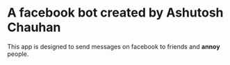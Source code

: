 # A facebook bot created by Ashutosh Chauhan

This app is designed to send messages on facebook to friends and __annoy__ people.
